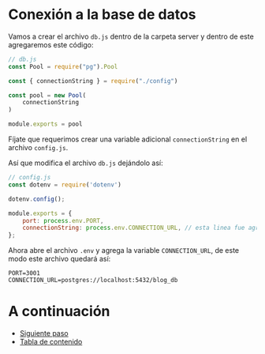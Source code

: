 # Conexión a la base de datos

Vamos a crear el archivo `db.js` dentro de la carpeta server y dentro de este agregaremos este código:

```javascript
// db.js
const Pool = require("pg").Pool

const { connectionString } = require("./config")

const pool = new Pool(
    connectionString
)

module.exports = pool
```

Fíjate que requerimos crear una variable adicional `connectionString` en el archivo `config.js`.

Así que modifica el archivo `db.js` dejándolo así:


```javascript
// config.js
const dotenv = require('dotenv')

dotenv.config();

module.exports = {
    port: process.env.PORT,
    connectionString: process.env.CONNECTION_URL, // esta linea fue agregada en el paso 4
};
```

Ahora abre el archivo `.env` y agrega la variable `CONNECTION_URL`, de este modo este archivo quedará así:

```
PORT=3001
CONNECTION_URL=postgres://localhost:5432/blog_db
```

# A continuación 

- [Siguiente paso](STEP5.md)
- [Tabla de contenido](README.md#Primera-Parte)